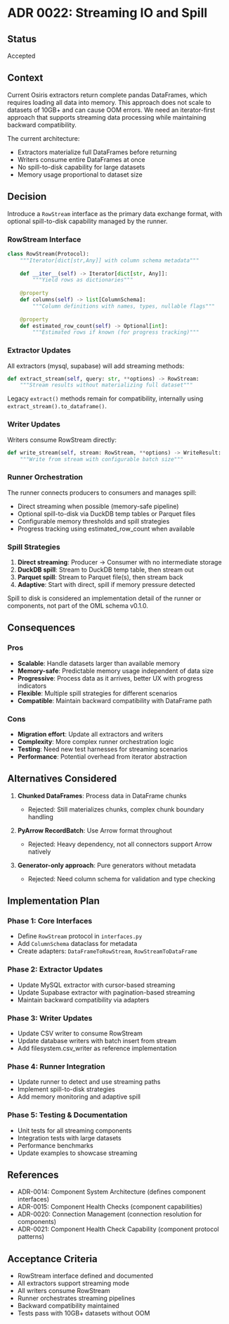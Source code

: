 # ADR 0022: Streaming IO and Spill

## Status
Accepted

## Context
Current Osiris extractors return complete pandas DataFrames, which requires loading all data into memory. This approach does not scale to datasets of 10GB+ and can cause OOM errors. We need an iterator-first approach that supports streaming data processing while maintaining backward compatibility.

The current architecture:
- Extractors materialize full DataFrames before returning
- Writers consume entire DataFrames at once
- No spill-to-disk capability for large datasets
- Memory usage proportional to dataset size

## Decision
Introduce a `RowStream` interface as the primary data exchange format, with optional spill-to-disk capability managed by the runner.

### RowStream Interface
```python
class RowStream(Protocol):
    """Iterator[dict[str,Any]] with column schema metadata"""
    
    def __iter__(self) -> Iterator[dict[str, Any]]:
        """Yield rows as dictionaries"""
        
    @property
    def columns(self) -> list[ColumnSchema]:
        """Column definitions with names, types, nullable flags"""
        
    @property
    def estimated_row_count(self) -> Optional[int]:
        """Estimated rows if known (for progress tracking)"""
```

### Extractor Updates
All extractors (mysql, supabase) will add streaming methods:
```python
def extract_stream(self, query: str, **options) -> RowStream:
    """Stream results without materializing full dataset"""
```

Legacy `extract()` methods remain for compatibility, internally using `extract_stream().to_dataframe()`.

### Writer Updates
Writers consume RowStream directly:
```python
def write_stream(self, stream: RowStream, **options) -> WriteResult:
    """Write from stream with configurable batch size"""
```

### Runner Orchestration
The runner connects producers to consumers and manages spill:
- Direct streaming when possible (memory-safe pipeline)
- Optional spill-to-disk via DuckDB temp tables or Parquet files
- Configurable memory thresholds and spill strategies
- Progress tracking using estimated_row_count when available

### Spill Strategies
1. **Direct streaming**: Producer → Consumer with no intermediate storage
2. **DuckDB spill**: Stream to DuckDB temp table, then stream out
3. **Parquet spill**: Stream to Parquet file(s), then stream back
4. **Adaptive**: Start with direct, spill if memory pressure detected

Spill to disk is considered an implementation detail of the runner or components, not part of the OML schema v0.1.0.

## Consequences

### Pros
- **Scalable**: Handle datasets larger than available memory
- **Memory-safe**: Predictable memory usage independent of data size
- **Progressive**: Process data as it arrives, better UX with progress indicators
- **Flexible**: Multiple spill strategies for different scenarios
- **Compatible**: Maintain backward compatibility with DataFrame path

### Cons
- **Migration effort**: Update all extractors and writers
- **Complexity**: More complex runner orchestration logic
- **Testing**: Need new test harnesses for streaming scenarios
- **Performance**: Potential overhead from iterator abstraction

## Alternatives Considered

1. **Chunked DataFrames**: Process data in DataFrame chunks
   - Rejected: Still materializes chunks, complex chunk boundary handling
   
2. **PyArrow RecordBatch**: Use Arrow format throughout
   - Rejected: Heavy dependency, not all connectors support Arrow natively
   
3. **Generator-only approach**: Pure generators without metadata
   - Rejected: Need column schema for validation and type checking

## Implementation Plan

### Phase 1: Core Interfaces
- Define `RowStream` protocol in `interfaces.py`
- Add `ColumnSchema` dataclass for metadata
- Create adapters: `DataFrameToRowStream`, `RowStreamToDataFrame`

### Phase 2: Extractor Updates
- Update MySQL extractor with cursor-based streaming
- Update Supabase extractor with pagination-based streaming
- Maintain backward compatibility via adapters

### Phase 3: Writer Updates
- Update CSV writer to consume RowStream
- Update database writers with batch insert from stream
- Add filesystem.csv_writer as reference implementation

### Phase 4: Runner Integration
- Update runner to detect and use streaming paths
- Implement spill-to-disk strategies
- Add memory monitoring and adaptive spill

### Phase 5: Testing & Documentation
- Unit tests for all streaming components
- Integration tests with large datasets
- Performance benchmarks
- Update examples to showcase streaming

## References
- ADR-0014: Component System Architecture (defines component interfaces)
- ADR-0015: Component Health Checks (component capabilities)
- ADR-0020: Connection Management (connection resolution for components)
- ADR-0021: Component Health Check Capability (component protocol patterns)

## Acceptance Criteria
- RowStream interface defined and documented
- All extractors support streaming mode
- All writers consume RowStream
- Runner orchestrates streaming pipelines
- Backward compatibility maintained
- Tests pass with 10GB+ datasets without OOM
